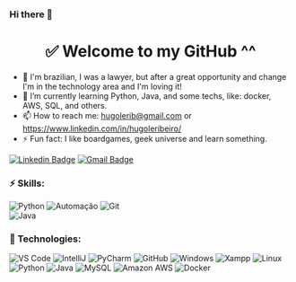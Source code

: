 ### Hi there 👋
<h1 align="center">
  ✅ Welcome to my GitHub ^^
</h1>

- 👦 I'm brazilian, I was a lawyer, but after a great opportunity and change I'm in the technology area and I'm loving it!
- 🌱 I’m currently learning Python, Java, and some techs, like: docker, AWS, SQL, and others.
- 📫 How to reach me: hugolerib@gmail.com    or   https://www.linkedin.com/in/hugoleribeiro/
- ⚡ Fun fact: I like boardgames, geek universe and learn something.

[![Linkedin Badge](https://img.shields.io/badge/-hugoleribeiro-blue?style=flat-square&logo=Linkedin&logoColor=white&link=https://www.linkedin.com/in/hugoleribeiro/)](https://www.linkedin.com/in/hugoleribeiro/)
[![Gmail Badge](https://img.shields.io/badge/-hugolerib@gmail.com-c14438?style=flat-square&logo=Gmail&logoColor=white&link=mailto:hugolerib@gmail.com)](mailto:hugolerib@gmail.com)


### ⚡ Skills:
![Python](https://img.shields.io/badge/-Python-3776AB?&logo=Python&logoColor=FFFFFF) 
![Automação](https://img.shields.io/badge/-Automação-3776AB?&logoColor=FFFFFF) 
![Git](https://img.shields.io/badge/-Git-F05032?&logo=git&logoColor=FFFFFF)  
![Java](https://img.shields.io/badge/-java-E34A86?style=flat-square&logo=java)


### 🧰 Technologies:
![VS Code](https://img.shields.io/badge/-VS%20Code-007ACC?style=flat-square&logo=visual-studio-code)
![IntelliJ](https://img.shields.io/badge/-IntelliJ%20IDEA-black?style=flat-square&logo=jetbrains)
![PyCharm](https://img.shields.io/badge/-PyCharm-181717?&logo=PyCharm&logoColor=FFFFFF) 
![GitHub](https://img.shields.io/badge/-GitHub-181717?&logo=GitHub&logoColor=FFFFFF)
![Windows](https://img.shields.io/badge/-Windows-0078D6?&logo=Windows&logoColor=FFFFFF) 
![Xampp](https://img.shields.io/badge/-XAMPP-FB7A24?&logo=XAMPP&logoColor=FFFFFF) 
![Linux](https://img.shields.io/badge/-Linux-FCC624?&logo=Linux&logoColor=FFFFFF)
![Python](https://img.shields.io/badge/-Python-black?style=flat-square&logo=Python)
![Java](https://img.shields.io/badge/-java-E34A86?style=flat-square&logo=java)
![MySQL](https://img.shields.io/badge/-MySQL-black?style=flat-square&logo=mysql)
![Amazon AWS](https://img.shields.io/badge/Amazon%20AWS-232F3E?style=flat-square&logo=amazon-aws)
![Docker](https://img.shields.io/badge/-Docker-black?style=flat-square&logo=docker)

